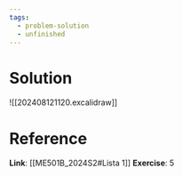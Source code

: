 ```yaml
---
tags:
  - problem-solution
  - unfinished
---
```

# Solution
![[202408121120.excalidraw]]

# Reference
**Link**: [[ME501B_2024S2#Lista 1]]
**Exercise**: 5
